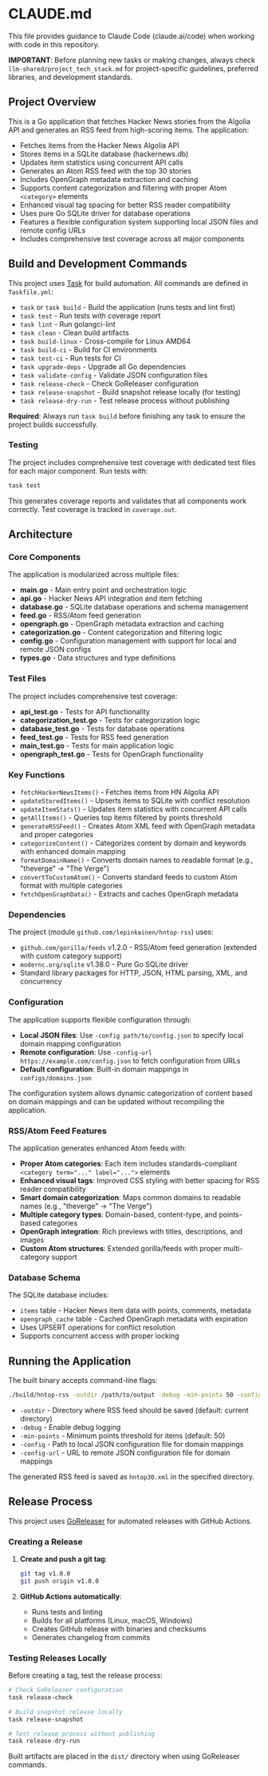 # CLAUDE.md

This file provides guidance to Claude Code (claude.ai/code) when working with code in this repository.

**IMPORTANT**: Before planning new tasks or making changes, always check `llm-shared/project_tech_stack.md` for project-specific guidelines, preferred libraries, and development standards.

## Project Overview

This is a Go application that fetches Hacker News stories from the Algolia API and generates an RSS feed from high-scoring items. The application:

- Fetches items from the Hacker News Algolia API
- Stores items in a SQLite database (hackernews.db)
- Updates item statistics using concurrent API calls
- Generates an Atom RSS feed with the top 30 stories
- Includes OpenGraph metadata extraction and caching
- Supports content categorization and filtering with proper Atom `<category>` elements
- Enhanced visual tag spacing for better RSS reader compatibility
- Uses pure Go SQLite driver for database operations
- Features a flexible configuration system supporting local JSON files and remote config URLs
- Includes comprehensive test coverage across all major components

## Build and Development Commands

This project uses [Task](https://taskfile.dev/) for build automation. All commands are defined in `Taskfile.yml`:

- `task` or `task build` - Build the application (runs tests and lint first)
- `task test` - Run tests with coverage report
- `task lint` - Run golangci-lint
- `task clean` - Clean build artifacts
- `task build-linux` - Cross-compile for Linux AMD64
- `task build-ci` - Build for CI environments
- `task test-ci` - Run tests for CI
- `task upgrade-deps` - Upgrade all Go dependencies
- `task validate-config` - Validate JSON configuration files
- `task release-check` - Check GoReleaser configuration
- `task release-snapshot` - Build snapshot release locally (for testing)
- `task release-dry-run` - Test release process without publishing

**Required**: Always run `task build` before finishing any task to ensure the project builds successfully.

### Testing

The project includes comprehensive test coverage with dedicated test files for each major component. Run tests with:

```bash
task test
```

This generates coverage reports and validates that all components work correctly. Test coverage is tracked in `coverage.out`.

## Architecture

### Core Components

The application is modularized across multiple files:

- **main.go** - Main entry point and orchestration logic
- **api.go** - Hacker News API integration and item fetching
- **database.go** - SQLite database operations and schema management
- **feed.go** - RSS/Atom feed generation
- **opengraph.go** - OpenGraph metadata extraction and caching
- **categorization.go** - Content categorization and filtering logic
- **config.go** - Configuration management with support for local and remote JSON configs
- **types.go** - Data structures and type definitions

### Test Files

The project includes comprehensive test coverage:

- **api_test.go** - Tests for API functionality
- **categorization_test.go** - Tests for categorization logic
- **database_test.go** - Tests for database operations
- **feed_test.go** - Tests for RSS feed generation
- **main_test.go** - Tests for main application logic
- **opengraph_test.go** - Tests for OpenGraph functionality

### Key Functions

- `fetchHackerNewsItems()` - Fetches items from HN Algolia API
- `updateStoredItems()` - Upserts items to SQLite with conflict resolution
- `updateItemStats()` - Updates item statistics with concurrent API calls
- `getAllItems()` - Queries top items filtered by points threshold
- `generateRSSFeed()` - Creates Atom XML feed with OpenGraph metadata and proper categories
- `categorizeContent()` - Categorizes content by domain and keywords with enhanced domain mapping
- `formatDomainName()` - Converts domain names to readable format (e.g., "theverge" → "The Verge")
- `convertToCustomAtom()` - Converts standard feeds to custom Atom format with multiple categories
- `fetchOpenGraphData()` - Extracts and caches OpenGraph metadata

### Dependencies

The project (module `github.com/lepinkainen/hntop-rss`) uses:

- `github.com/gorilla/feeds` v1.2.0 - RSS/Atom feed generation (extended with custom category support)
- `modernc.org/sqlite` v1.38.0 - Pure Go SQLite driver
- Standard library packages for HTTP, JSON, HTML parsing, XML, and concurrency

### Configuration

The application supports flexible configuration through:

- **Local JSON files**: Use `-config path/to/config.json` to specify local domain mapping configuration
- **Remote configuration**: Use `-config-url https://example.com/config.json` to fetch configuration from URLs
- **Default configuration**: Built-in domain mappings in `configs/domains.json`

The configuration system allows dynamic categorization of content based on domain mappings and can be updated without recompiling the application.

### RSS/Atom Feed Features

The application generates enhanced Atom feeds with:

- **Proper Atom categories**: Each item includes standards-compliant `<category term="..." label="...">` elements
- **Enhanced visual tags**: Improved CSS styling with better spacing for RSS reader compatibility
- **Smart domain categorization**: Maps common domains to readable names (e.g., "theverge" → "The Verge")
- **Multiple category types**: Domain-based, content-type, and points-based categories
- **OpenGraph integration**: Rich previews with titles, descriptions, and images
- **Custom Atom structures**: Extended gorilla/feeds with proper multi-category support

### Database Schema

The SQLite database includes:

- `items` table - Hacker News item data with points, comments, metadata
- `opengraph_cache` table - Cached OpenGraph metadata with expiration
- Uses UPSERT operations for conflict resolution
- Supports concurrent access with proper locking

## Running the Application

The built binary accepts command-line flags:

```bash
./build/hntop-rss -outdir /path/to/output -debug -min-points 50 -config configs/domains.json
```

- `-outdir` - Directory where RSS feed should be saved (default: current directory)
- `-debug` - Enable debug logging
- `-min-points` - Minimum points threshold for items (default: 50)
- `-config` - Path to local JSON configuration file for domain mappings
- `-config-url` - URL to remote JSON configuration file for domain mappings

The generated RSS feed is saved as `hntop30.xml` in the specified directory.

## Release Process

This project uses [GoReleaser](https://goreleaser.com/) for automated releases with GitHub Actions.

### Creating a Release

1. **Create and push a git tag**:
   ```bash
   git tag v1.0.0
   git push origin v1.0.0
   ```

2. **GitHub Actions automatically**:
   - Runs tests and linting
   - Builds for all platforms (Linux, macOS, Windows)
   - Creates GitHub release with binaries and checksums
   - Generates changelog from commits

### Testing Releases Locally

Before creating a tag, test the release process:

```bash
# Check GoReleaser configuration
task release-check

# Build snapshot release locally
task release-snapshot

# Test release process without publishing
task release-dry-run
```

Built artifacts are placed in the `dist/` directory when using GoReleaser commands.
